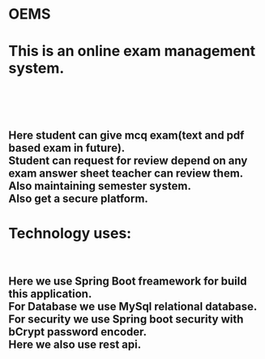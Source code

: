 # OEMS
<h1>This is an online exam management system.<h1></br>
<h2>Here student can give mcq exam(text and pdf based exam in future).</br>
Student can request for review depend on any exam answer sheet teacher can review them.</br>
Also maintaining semester system.</br>
Also get a secure platform.</h2>


<h1>Technology uses:</h1></br>
<h2>Here we use Spring Boot freamework for build this application.</br>
For Database we use MySql relational database.</br>
For security we use Spring boot security with bCrypt password encoder.</br>
Here we also use rest api.</h2></br>

